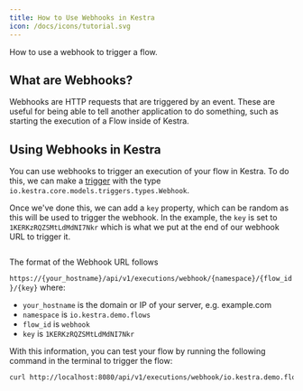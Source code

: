 ```yaml
---
title: How to Use Webhooks in Kestra
icon: /docs/icons/tutorial.svg
---
```


How to use a webhook to trigger a flow.

## What are Webhooks?

Webhooks are HTTP requests that are triggered by an event. These are useful for being able to tell another application to do something, such as starting the execution of a Flow inside of Kestra.

## Using Webhooks in Kestra

You can use webhooks to trigger an execution of your flow in Kestra. To do this, we can make a [trigger](/docs/workflow-components/triggers) with the type `io.kestra.core.models.triggers.types.Webhook`.

Once we've done this, we can add a `key` property, which can be random as this will be used to trigger the webhook. In the example, the `key` is set to `1KERKzRQZSMtLdMdNI7Nkr` which is what we put at the end of our webhook URL to trigger it.


```yaml file=public/examples/flows_webhook.yml
```

The format of the Webhook URL follows

`https://{your_hostname}/api/v1/executions/webhook/{namespace}/{flow_id}/{key}`
where:
- `your_hostname` is the domain or IP of your server, e.g. example.com 
- `namespace` is `io.kestra.demo.flows`
- `flow_id` is `webhook`
- `key` is `1KERKzRQZSMtLdMdNI7Nkr`

With this information, you can test your flow by running the following command in the terminal to trigger the flow:

```bash
curl http://localhost:8080/api/v1/executions/webhook/io.kestra.demo.flows/webhook/1KERKzRQZSMtLdMdNI7Nkr
```
